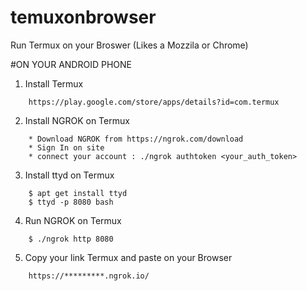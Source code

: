 # temuxonbrowser
Run Termux on your Broswer (Likes a Mozzila or Chrome)

#ON YOUR ANDROID PHONE
1. Install Termux
```
    https://play.google.com/store/apps/details?id=com.termux
```
2. Install NGROK on Termux
```
    * Download NGROK from https://ngrok.com/download
    * Sign In on site
    * connect your account : ./ngrok authtoken <your_auth_token>
```
3. Install ttyd on Termux
```
    $ apt get install ttyd
    $ ttyd -p 8080 bash
```
4. Run NGROK on Termux
```
    $ ./ngrok http 8080
```
5. Copy your link Termux and paste on your Browser
```
    https://*********.ngrok.io/
```

